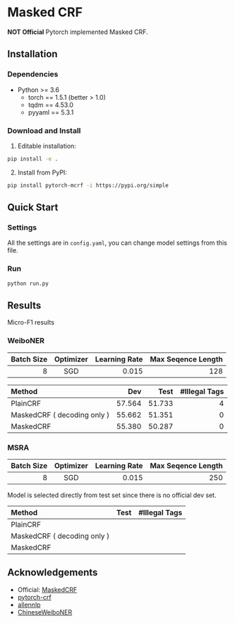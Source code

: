 # Masked CRF

**NOT Official** Pytorch implemented Masked CRF.

## Installation

### Dependencies
- Python >= 3.6
  - torch == 1.5.1 (better > 1.0)
  - tqdm == 4.53.0
  - pyyaml == 5.3.1

### Download and Install

1. Editable installation:

```bash
pip install -e .
```

2. Install from PyPI:

```bash
pip install pytorch-mcrf -i https://pypi.org/simple
```

## Quick Start

### Settings

All the settings are in `config.yaml`, you can change model settings from this file.

### Run

```bash
python run.py
```

## Results

Micro-F1 results

### WeiboNER

| Batch Size | Optimizer | Learning Rate | Max Seqence Length |
| ---------: | :-------: | ------------: | -----------------: |
|          8 |    SGD    |         0.015 |                128 |

| Method                      |    Dev |   Test | #Illegal Tags |
| :-------------------------- | -----: | -----: | ------------: |
| PlainCRF                    | 57.564 | 51.733 |             4 |
| MaskedCRF ( decoding only ) | 55.662 | 51.351 |             0 |
| MaskedCRF                   | 55.380 | 50.287 |             0 |


### MSRA

| Batch Size | Optimizer | Learning Rate | Max Seqence Length |
| ---------: | :-------: | ------------: | -----------------: |
|          8 |    SGD    |         0.015 |                250 |

Model is selected directly from test set since there is no official dev set.

| Method                      | Test | #Illegal Tags |
| :-------------------------- | ---: | ------------: |
| PlainCRF                    |      |               |
| MaskedCRF ( decoding only ) |      |               |
| MaskedCRF                   |      |               |


## Acknowledgements

- Official: [MaskedCRF](https://github.com/DandyQi/MaskedCRF)
- [pytorch-crf](https://github.com/kmkurn/pytorch-crf)
- [allennlp](https://github.com/allenai/allennlp)
- [ChineseWeiboNER](https://github.com/OYE93/Chinese-NLP-Corpus/tree/master/NER/)
